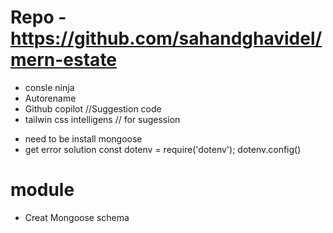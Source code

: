 # Repo - https://github.com/sahandghavidel/mern-estate
- consle ninja
- Autorename
- Github copilot //Suggestion code
- tailwin css intelligens // for sugession














<!-- ----------------------Server---------- -->
- need to be install mongoose
- get error
solution const dotenv =  require('dotenv');
dotenv.config()
# module
- Creat Mongoose schema
